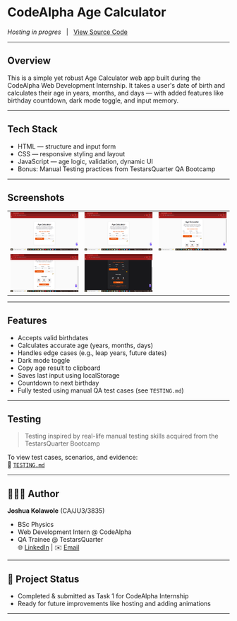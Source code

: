 #  CodeAlpha Age Calculator

 *Hosting in progres*   |    [View Source Code](https://github.com/kingkreation/CodeAlpha_AgeCalculator.git)

---

##  Overview

This is a simple yet robust Age Calculator web app built during the CodeAlpha Web Development Internship. It takes a user's date of birth and calculates their age in years, months, and days — with added features like birthday countdown, dark mode toggle, and input memory.

---

##  Tech Stack

-  HTML — structure and input form  
-  CSS — responsive styling and layout  
-  JavaScript — age logic, validation, dynamic UI  
-  Bonus: Manual Testing practices from TestarsQuarter QA Bootcamp  

---

## Screenshots

| | | |
|--|--|--|
| ![alt screnshot 1](images/screenshots/screenshot1.png) | ![alt](images/screenshots/screenshot2.png) | ![alt](images/screenshots/screenshot3.png) |
| ![alt](images/screenshots/screenshot4.png) | ![alt](images/screenshots/screenshot5.png) |  |
---

##  Features

-  Accepts valid birthdates  
-  Calculates accurate age (years, months, days)  
-  Handles edge cases (e.g., leap years, future dates)  
-  Dark mode toggle  
-  Copy age result to clipboard  
-  Saves last input using localStorage  
-  Countdown to next birthday  
-  Fully tested using manual QA test cases (see `TESTING.md`)  

---

##  Testing

> Testing inspired by real-life manual testing skills acquired from the TestarsQuarter Bootcamp

To view test cases, scenarios, and evidence:  
📁 [`TESTING.md`](./TESTING.md)

---

## 👨🏽‍💻 Author

**Joshua Kolawole** (CA/JU3/3835)  
- BSc Physics
- Web Development Intern @ CodeAlpha  
- QA Trainee @ TestarsQuarter  
🌐 [LinkedIn](https://www.linkedin.com/in/joshua-kolawole-40062a287) | ✉️ [Email](mailto:kolawolejoshua459@gmail.com)

---

## 🏁 Project Status

- Completed & submitted as Task 1 for CodeAlpha Internship  
- Ready for future improvements like hosting and adding animations

---